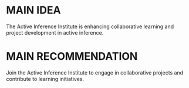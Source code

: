 # MAIN IDEA
The Active Inference Institute is enhancing collaborative learning and project development in active inference.

# MAIN RECOMMENDATION
Join the Active Inference Institute to engage in collaborative projects and contribute to learning initiatives.
